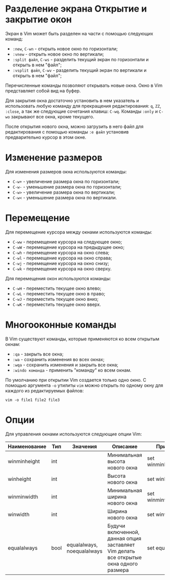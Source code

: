 Разделение экрана
Открытие и закрытие окон
========================

Экран в Vim может быть разделен на части с помощью следующих команд:

* `:new`, `C-wn` - открыть новое окно по горизонтали;
* `:vnew` - открыть новое окно по вертикали;
* `:split файл`, `C-ws` - разделить текущий экран по горизонтали и открыть в нем "файл";
* `:vsplit файл`, `C-wv` - разделить текущий экран по вертикали и открыть в нем "файл";

Перечисленные команды позволяют открывать новые окна. Окно в Vim представляет собой вид на буфер.

Для закрытия окна достаточно установить в нем указатель и использовать любую команду для прекращения редактирования: `q`, `ZZ`, `:close`, а так же следующие сочетания клавиш: `C-wq`. Команды `:only` и `C-wo` закрывают все окна, кроме текущего.

После открытия нового окна, можно загрузить в него файл для редактирования с помощью команды `:e файл` установив предварительно курсор в этом окне.

Изменение размеров
==================

Для изменения размеров окна используются команды:

* `C-w+` - увеличение размера окна по горизонтали;
* `C-w-` - уменьшение размера окна по горизонтали;
* `C-w>` - увеличение размера окна по вертикали;
* `C-w<` - уменьшение размера окна по вертикали.

Перемещение
===========

Для перемещение курсора между окнами используются команды:

* `C-ww` - перемещение курсора на следующее окно;
* `C-wW` - перемещение курсора на предыдущее окно;
* `C-wh` - перемещение курсора на окно слева;
* `C-wl` - перемещение курсора на окно справа;
* `C-wj` - перемещение курсора на окно снизу;
* `C-wk` - перемещение курсора на окно сверху.

Для перемещения окон используются команды:

* `C-wH` - переместить текущее окно влево;
* `C-wL` - переместить текущее окно в право;
* `C-wJ` - переместить текущее окно вниз;
* `C-wK` - переместить текущее окно вверх.

Многооконные команды
====================

В Vim существуют команды, которые применяются ко всем открытым окнам:

* `:qa` - закрыть все окна;
* `:wa` - сохранить изменения во всех окнах;
* `:wqa` - сохранить изменения и закрыть все окна;
* `:windo команда` - применить "команду" ко всем окнам.

По умолчанию при открытии Vim создается только одно окно. С помощью аргумента `-o` утилиты `vim` можно открыть по одному окну для каждого из редактируемых файлов:

    vim -o file1 file2 file3

Опции
=====

Для управления окнами используются следующие опции Vim:

|Наименование | Тип |          Значения         |                                            Описание                                   |       Пример      |
|-------------|-----|---------------------------|---------------------------------------------------------------------------------------|-------------------|
|winminheight |int  |                           |Минимальная высота нового окна                                                         |set winminheight=5 |
|winheight    |int  |                           |Высота нового окна                                                                     |set winheight=5    |
|winminwidth  |int  |                           |Минимальная ширина нового окна                                                         |set winminwidth=5  |
|winwidth     |int  |                           |Ширина нового окна                                                                     |set winwidth=5     |
|equalalways  |bool |equalalways, noequalalways |Будучи включенной, данная опция заставляет Vim делать все открытые окна одного размера |set equalalways    |
